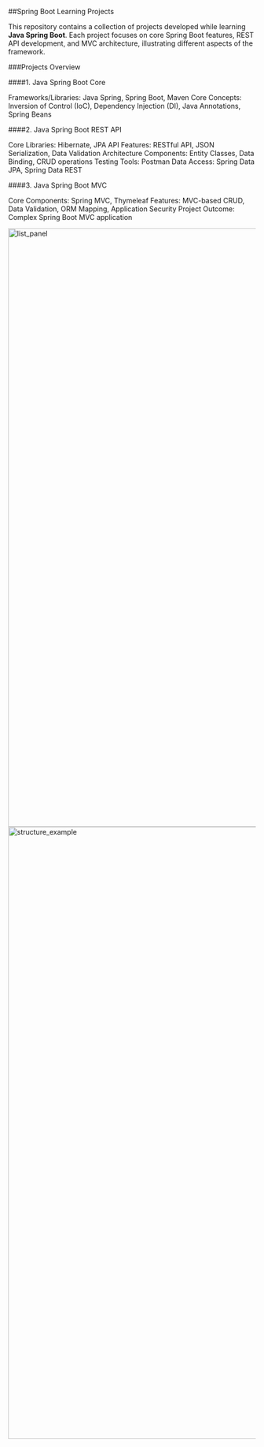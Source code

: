 ##Spring Boot Learning Projects

This repository contains a collection of projects developed while learning **Java Spring Boot**. Each project focuses on core Spring Boot features, REST API development, and MVC architecture, illustrating different aspects of the framework.

###Projects Overview

####1. Java Spring Boot Core

Frameworks/Libraries: Java Spring, Spring Boot, Maven
Core Concepts: Inversion of Control (IoC), Dependency Injection (DI), Java Annotations, Spring Beans

####2. Java Spring Boot REST API

Core Libraries: Hibernate, JPA API
Features: RESTful API, JSON Serialization, Data Validation
Architecture Components: Entity Classes, Data Binding, CRUD operations
Testing Tools: Postman
Data Access: Spring Data JPA, Spring Data REST


####3. Java Spring Boot MVC

Core Components: Spring MVC, Thymeleaf
Features: MVC-based CRUD, Data Validation, ORM Mapping, Application Security
Project Outcome: Complex Spring Boot MVC application

<img width="1215" alt="list_panel" src="https://github.com/user-attachments/assets/8aab0333-b32b-40e7-9c31-75785b25a61e">
<img width="1243" alt="structure_example" src="https://github.com/user-attachments/assets/d5f9f3b7-8cf5-44dd-86d7-d52e9b265efb">
